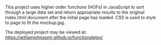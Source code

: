 This project uses higher order functions (HOFs) in JavaScript to sort through a large data set and return appropriate results to
the original index.html document after the initial page has loaded. CSS is used to style to page to fit the mockup.jpg.

The deployed project may be viewed at: https://williamjohnsonjr.github.io/functionaletsy/